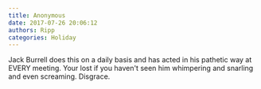 ```yaml
---
title: Anonymous
date: 2017-07-26 20:06:12
authors: Ripp
categories: Holiday
---
```


 Jack Burrell does this on a daily basis and has acted in his pathetic way at EVERY meeting. Your lost if you haven't seen him whimpering and snarling and even screaming. Disgrace.